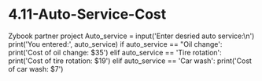 # 4.11-Auto-Service-Cost
Zybook partner project
Auto_service = input('Enter desried auto service:\n')
print('You entered:', auto_service)
if auto_service == "Oil change':
    print('Cost of oil change: $35')
elif auto_service == 'Tire rotation':
    print('Cost of tire rotation: $19')
elif auto_service == 'Car wash':
    print('Cost of car wash: $7')
